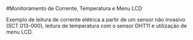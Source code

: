 #Monitoramento de Corrente, Temperatura e Menu LCD

Exemplo de leitura de corrente elétrica a partir de um sensor não invasivo (SCT 013-000), leitura de temperatura com o sensor DHT11 e utilização de menu LCD.
